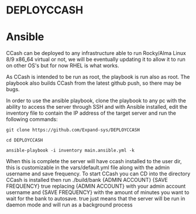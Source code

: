 # DEPLOYCCASH
# Ansible

CCash can be deployed to any infrastructure able to run Rocky/Alma Linux 8/9 x86_64 virtual or not, we will be eventually updating it to allow it to run on other OS's but for now RHEL is what works.

As CCash is intended to be run as root, the playbook is run also as root. The playbook also builds CCash from the latest github push, so there may be bugs.

In order to use the ansible playbook, clone the playbook to any pc with the ability to access the server through SSH and with Ansible installed, edit the inventory file to contain the IP address of the target server and run the following commands:

```git clone https://github.com/Expand-sys/DEPLOYCCASH```

```cd DEPLOYCCASH```

```ansible-playbook -i inventory main.ansible.yml -k```

When this is complete the server will have ccash installed to the user dir, this is customizable in the vars/default.yml file along with the admin username and save frequency.
To start CCash you can CD into the directory CCash is installed then run ./build/bank {ADMIN ACCOUNT} {SAVE FREQUENCY} true
replacing {ADMIN ACCOUNT} with your admin account username and {SAVE FREQUENCY} with the amount of minutes you want to wait for the bank to autosave.
true just means that the server will be run in daemon mode and will run as a background process

